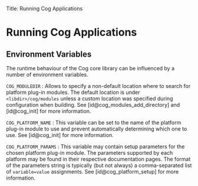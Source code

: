 Title: Running Cog Applications

Running Cog Applications
========================

Environment Variables
---------------------

The runtime behaviour of the Cog core library can be influenced by a number of
environment variables.

`COG_MODULEDIR`
:  Allows to specify a non-default location where to search for platform
   plug-in modules. The default location is under `<libdir>/cog/modules`
   unless a custom location was specified during configuration when
   building. See [id@cog_modules_add_directory] and [id@cog_init] for
   more information.

`COG_PLATFORM_NAME`
:  This variable can be set to the name of the platform plug-in module to
   use and prevent automatically determining which one to use.
   See [id@cog_init] for more information.

`COG_PLATFORM_PARAMS`
:  This variable may contain setup parameters for the chosen platform plug-in
   module. The parameters supported by each platform may be found in their
   respective documentation pages. The format of the parameters string is
   typically (but not always) a comma-separated list of `variable=value`
   assignments. See [id@cog_platform_setup] for more information.

